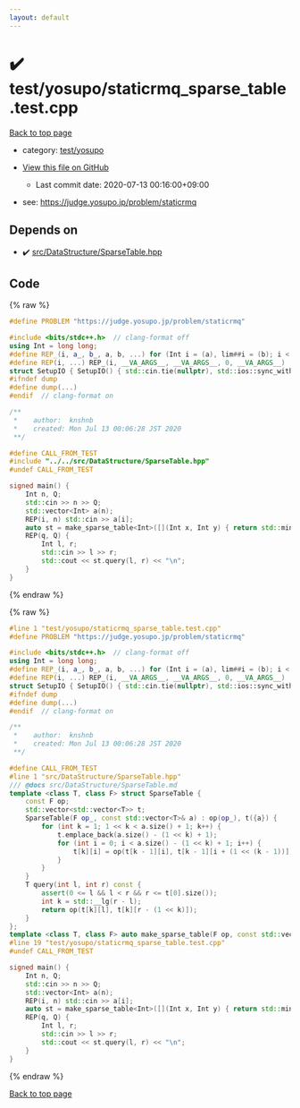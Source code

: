 ```yaml
---
layout: default
---
```


<!-- mathjax config similar to math.stackexchange -->
<script type="text/javascript" async
  src="https://cdnjs.cloudflare.com/ajax/libs/mathjax/2.7.5/MathJax.js?config=TeX-MML-AM_CHTML">
</script>
<script type="text/x-mathjax-config">
  MathJax.Hub.Config({
    TeX: { equationNumbers: { autoNumber: "AMS" }},
    tex2jax: {
      inlineMath: [ ['$','$'] ],
      processEscapes: true
    },
    "HTML-CSS": { matchFontHeight: false },
    displayAlign: "left",
    displayIndent: "2em"
  });
</script>

<script type="text/javascript" src="https://cdnjs.cloudflare.com/ajax/libs/jquery/3.4.1/jquery.min.js"></script>
<script src="https://cdn.jsdelivr.net/npm/jquery-balloon-js@1.1.2/jquery.balloon.min.js" integrity="sha256-ZEYs9VrgAeNuPvs15E39OsyOJaIkXEEt10fzxJ20+2I=" crossorigin="anonymous"></script>
<script type="text/javascript" src="../../../assets/js/copy-button.js"></script>
<link rel="stylesheet" href="../../../assets/css/copy-button.css" />


# :heavy_check_mark: test/yosupo/staticrmq_sparse_table.test.cpp

<a href="../../../index.html">Back to top page</a>

* category: <a href="../../../index.html#0b58406058f6619a0f31a172defc0230">test/yosupo</a>
* <a href="{{ site.github.repository_url }}/blob/master/test/yosupo/staticrmq_sparse_table.test.cpp">View this file on GitHub</a>
    - Last commit date: 2020-07-13 00:16:00+09:00


* see: <a href="https://judge.yosupo.jp/problem/staticrmq">https://judge.yosupo.jp/problem/staticrmq</a>


## Depends on

* :heavy_check_mark: <a href="../../../library/src/DataStructure/SparseTable.hpp.html">src/DataStructure/SparseTable.hpp</a>


## Code

<a id="unbundled"></a>
{% raw %}
```cpp
#define PROBLEM "https://judge.yosupo.jp/problem/staticrmq"

#include <bits/stdc++.h>  // clang-format off
using Int = long long;
#define REP_(i, a_, b_, a, b, ...) for (Int i = (a), lim##i = (b); i < lim##i; i++)
#define REP(i, ...) REP_(i, __VA_ARGS__, __VA_ARGS__, 0, __VA_ARGS__)
struct SetupIO { SetupIO() { std::cin.tie(nullptr), std::ios::sync_with_stdio(false), std::cout << std::fixed << std::setprecision(13); } } setup_io;
#ifndef dump
#define dump(...)
#endif  // clang-format on

/**
 *    author:  knshnb
 *    created: Mon Jul 13 00:06:28 JST 2020
 **/

#define CALL_FROM_TEST
#include "../../src/DataStructure/SparseTable.hpp"
#undef CALL_FROM_TEST

signed main() {
    Int n, Q;
    std::cin >> n >> Q;
    std::vector<Int> a(n);
    REP(i, n) std::cin >> a[i];
    auto st = make_sparse_table<Int>([](Int x, Int y) { return std::min(x, y); }, a);
    REP(q, Q) {
        Int l, r;
        std::cin >> l >> r;
        std::cout << st.query(l, r) << "\n";
    }
}

```
{% endraw %}

<a id="bundled"></a>
{% raw %}
```cpp
#line 1 "test/yosupo/staticrmq_sparse_table.test.cpp"
#define PROBLEM "https://judge.yosupo.jp/problem/staticrmq"

#include <bits/stdc++.h>  // clang-format off
using Int = long long;
#define REP_(i, a_, b_, a, b, ...) for (Int i = (a), lim##i = (b); i < lim##i; i++)
#define REP(i, ...) REP_(i, __VA_ARGS__, __VA_ARGS__, 0, __VA_ARGS__)
struct SetupIO { SetupIO() { std::cin.tie(nullptr), std::ios::sync_with_stdio(false), std::cout << std::fixed << std::setprecision(13); } } setup_io;
#ifndef dump
#define dump(...)
#endif  // clang-format on

/**
 *    author:  knshnb
 *    created: Mon Jul 13 00:06:28 JST 2020
 **/

#define CALL_FROM_TEST
#line 1 "src/DataStructure/SparseTable.hpp"
/// @docs src/DataStructure/SparseTable.md
template <class T, class F> struct SparseTable {
    const F op;
    std::vector<std::vector<T>> t;
    SparseTable(F op_, const std::vector<T>& a) : op(op_), t({a}) {
        for (int k = 1; 1 << k < a.size() + 1; k++) {
            t.emplace_back(a.size() - (1 << k) + 1);
            for (int i = 0; i < a.size() - (1 << k) + 1; i++) {
                t[k][i] = op(t[k - 1][i], t[k - 1][i + (1 << (k - 1))]);
            }
        }
    }
    T query(int l, int r) const {
        assert(0 <= l && l < r && r <= t[0].size());
        int k = std::__lg(r - l);
        return op(t[k][l], t[k][r - (1 << k)]);
    }
};
template <class T, class F> auto make_sparse_table(F op, const std::vector<T>& a) { return SparseTable<T, F>(op, a); }
#line 19 "test/yosupo/staticrmq_sparse_table.test.cpp"
#undef CALL_FROM_TEST

signed main() {
    Int n, Q;
    std::cin >> n >> Q;
    std::vector<Int> a(n);
    REP(i, n) std::cin >> a[i];
    auto st = make_sparse_table<Int>([](Int x, Int y) { return std::min(x, y); }, a);
    REP(q, Q) {
        Int l, r;
        std::cin >> l >> r;
        std::cout << st.query(l, r) << "\n";
    }
}

```
{% endraw %}

<a href="../../../index.html">Back to top page</a>

